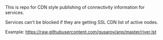 This is repo for CDN style publishing of connectivity information for services.

Services can't be blocked if they are getting SSL CDN list of active nodes.

Example:
https://raw.githubusercontent.com/gusarov/anp/master/river.lst